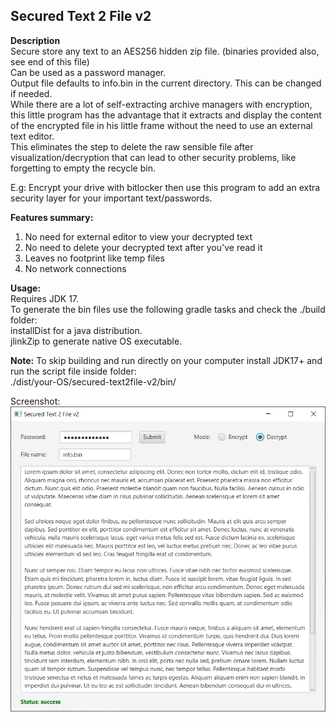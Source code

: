 Secured Text 2 File v2
--
**Description**<br/>
Secure store any text to an AES256 hidden zip file. (binaries provided also, see end of this file) <br/>
Can be used as a password manager.<br/>
Output file defaults to info.bin in the current directory. This can be changed if needed. <br/>
While there are a lot of self-extracting archive managers with encryption, this little 
program has the advantage that it extracts and display the content of the encrypted file in his little frame without the need to use an external text editor.<br/>
This eliminates the step to delete the raw sensible file after visualization/decryption that can lead to other security problems, like forgetting to empty the recycle bin.<br/>

E.g: Encrypt your drive with bitlocker then use this program to add an extra security layer for your important text/passwords.

**Features summary:**
1) No need for external editor to view your decrypted text
2) No need to delete your decrypted text after you've read it
3) Leaves no footprint like temp files
4) No network connections

**Usage:**<br/>
Requires JDK 17.<br/>
To generate the bin files use the following gradle tasks and check the ./build folder:<br/>
installDist for a java distribution.<br/>
jlinkZip to generate native OS executable.

**Note:**  To skip building and run directly on your computer install JDK17+ and run the script file inside folder:<br/>
./dist/your-OS/secured-text2file-v2/bin/ 

Screenshot:<br/>
![](screen1.png)
